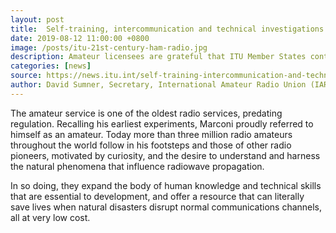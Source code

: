```yaml
---
layout: post
title:  Self-training, intercommunication and technical investigations - the amateur service in the 21st Century 
date: 2019-08-12 11:00:00 +0800
image: /posts/itu-21st-century-ham-radio.jpg
description: Amateur licensees are grateful that ITU Member States continue to recognize the benefits of providing direct access to the radio spectrum to qualified individuals.
categories: [news]
source: https://news.itu.int/self-training-intercommunication-and-technical-investigations-the-amateur-service-in-the-21st-century/
author: David Sumner, Secretary, International Amateur Radio Union (IARU)
---
```


The amateur service is one of the oldest radio services, predating regulation. Recalling his earliest experiments, Marconi proudly referred to himself as an amateur. Today more than three million radio amateurs throughout the world follow in his footsteps and those of other radio pioneers, motivated by curiosity, and the desire to understand and harness the natural phenomena that influence radiowave propagation.

In so doing, they expand the body of human knowledge and technical skills that are essential to development, and offer a resource that can literally save lives when natural disasters disrupt normal communications channels, all at very low cost.